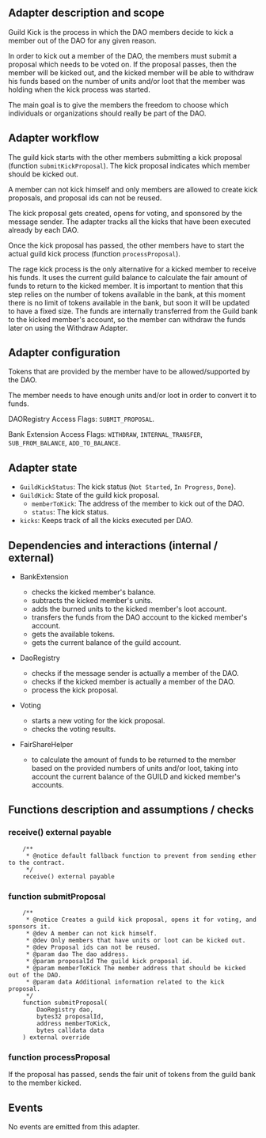 ## Adapter description and scope

Guild Kick is the process in which the DAO members decide to kick a member out of the DAO for any given reason.

In order to kick out a member of the DAO, the members must submit a proposal which needs to be voted on. If the proposal passes, then the member will be kicked out, and the kicked member will be able to withdraw his funds based on the number of units and/or loot that the member was holding when the kick process was started.

The main goal is to give the members the freedom to choose which individuals or organizations should really be part of the DAO.

## Adapter workflow

The guild kick starts with the other members submitting a kick proposal (function `submitKickProposal`). The kick proposal indicates which member should be kicked out.

A member can not kick himself and only members are allowed to create kick proposals, and proposal ids can not be reused.

The kick proposal gets created, opens for voting, and sponsored by the message sender. The adapter tracks all the kicks that have been executed already by each DAO.

Once the kick proposal has passed, the other members have to start the actual guild kick process (function `processProposal`).

The rage kick process is the only alternative for a kicked member to receive his funds. It uses the current guild balance to calculate the fair amount of funds to return to the kicked member. It is important to mention that this step relies on the number of tokens available in the bank, at this moment there is no limit of tokens available in the bank, but soon it will be updated to have a fixed size. The funds are internally transferred from the Guild bank to the kicked member's account, so the member can withdraw the funds later on using the Withdraw Adapter.

## Adapter configuration

Tokens that are provided by the member have to be allowed/supported by the DAO.

The member needs to have enough units and/or loot in order to convert it to funds.

DAORegistry Access Flags: `SUBMIT_PROPOSAL`.

Bank Extension Access Flags: `WITHDRAW`, `INTERNAL_TRANSFER`, `SUB_FROM_BALANCE`, `ADD_TO_BALANCE`.

## Adapter state

- `GuildKickStatus`: The kick status (`Not Started`, `In Progress`, `Done`).
- `GuildKick`: State of the guild kick proposal.
  - `memberToKick`: The address of the member to kick out of the DAO.
  - `status`: The kick status.
- `kicks`: Keeps track of all the kicks executed per DAO.

## Dependencies and interactions (internal / external)

- BankExtension

  - checks the kicked member's balance.
  - subtracts the kicked member's units.
  - adds the burned units to the kicked member's loot account.
  - transfers the funds from the DAO account to the kicked member's account.
  - gets the available tokens.
  - gets the current balance of the guild account.

- DaoRegistry

  - checks if the message sender is actually a member of the DAO.
  - checks if the kicked member is actually a member of the DAO.
  - process the kick proposal.

- Voting

  - starts a new voting for the kick proposal.
  - checks the voting results.

- FairShareHelper

  - to calculate the amount of funds to be returned to the member based on the provided numbers of units and/or loot, taking into account the current balance of the GUILD and kicked member's accounts.

## Functions description and assumptions / checks

### receive() external payable

```solidity
    /**
     * @notice default fallback function to prevent from sending ether to the contract.
     */
    receive() external payable
```

### function submitProposal

```solidity
    /**
     * @notice Creates a guild kick proposal, opens it for voting, and sponsors it.
     * @dev A member can not kick himself.
     * @dev Only members that have units or loot can be kicked out.
     * @dev Proposal ids can not be reused.
     * @param dao The dao address.
     * @param proposalId The guild kick proposal id.
     * @param memberToKick The member address that should be kicked out of the DAO.
     * @param data Additional information related to the kick proposal.
     */
    function submitProposal(
        DaoRegistry dao,
        bytes32 proposalId,
        address memberToKick,
        bytes calldata data
    ) external override
```

### function processProposal

If the proposal has passed, sends the fair unit of tokens from the guild bank to the member kicked.

## Events

No events are emitted from this adapter.
